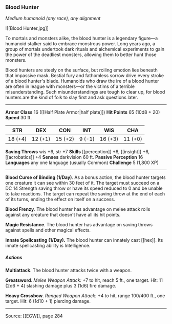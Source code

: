 ### Blood Hunter
_Medium humanoid (any race), any alignment_

![[Blood Hunter.jpg]]

To mortals and monsters alike, the blood hunter is a legendary figure—a humanoid stalker said to embrace monstrous power. Long years ago, a group of mortals undertook dark rituals and alchemical experiments to gain the power of the deadliest monsters, allowing them to better hunt those monsters.

Blood hunters are steely on the surface, but roiling emotion lies beneath that impassive mask. Bestial fury and fathomless sorrow drive every stroke of a blood hunter's blade. Humanoids who draw the ire of a blood hunter are often in league with monsters—or the victims of a terrible misunderstanding. Such misunderstandings are tough to clear up, for blood hunters are the kind of folk to slay first and ask questions later.




---

**Armor Class** 16 ([[Half Plate Armor|half plate]])
**Hit Points** 65 (10d8 + 20)
**Speed** 30 ft.

| STR     | DEX     | CON     | INT     | WIS     | CHA     |
|---------|---------|---------|---------|---------|---------|
| 18 (+4) | 12 (+1) | 15 (+2) | 9 (-1) | 16 (+3) | 11 (+0) |

**Saving Throws** wis +6, str +7
**Skills** [[perception]] +6, [[insight]] +6, [[acrobatics]] +4
**Senses** darkvision 60 ft.
**Passive Perception** 16
**Languages** any one language (usually Common)
**Challenge** 5 (1,800 XP)

---

**Blood Curse of Binding (1/Day)**. As a bonus action, the blood hunter targets one creature it can see within 30 feet of it. The target must succeed on a DC 14 Strength saving throw or have its speed reduced to 0 and be unable to take reactions. The target can repeat the saving throw at the end of each of its turns, ending the effect on itself on a success.

**Blood Frenzy**. The blood hunter has advantage on melee attack rolls against any creature that doesn't have all its hit points.

**Magic Resistance**. The blood hunter has advantage on saving throws against spells and other magical effects.

**Innate Spellcasting (1/Day).** The blood hunter can innately cast [[hex]]. Its innate spellcasting ability is Intelligence.

##### Actions
**Multiattack**. The blood hunter attacks twice with a weapon.

**Greatsword**. _Melee Weapon Attack:_ +7 to hit, reach 5 ft., one target. Hit: 11 (2d6 + 4) slashing damage plus 3 (1d6) fire damage.

**Heavy Crossbow**. _Ranged Weapon Attack:_ +4 to hit, range 100/400 ft., one target. Hit: 6 (1d10 + 1) piercing damage.


---

Source: [[EGW]], page 284